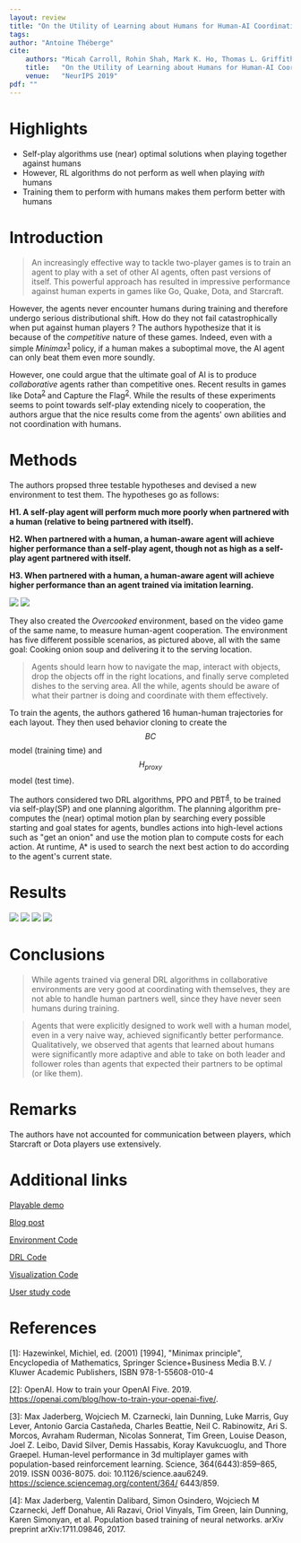 ```yaml
---
layout: review
title: "On the Utility of Learning about Humans for Human-AI Coordination"
tags:
author: "Antoine Théberge"
cite:
    authors: "Micah Carroll, Rohin Shah, Mark K. Ho, Thomas L. Griffiths, Sanjit A. Seshia, Pieter Abbeel, Anca Dragan"
    title:   "On the Utility of Learning about Humans for Human-AI Coordination"
    venue:   "NeurIPS 2019"
pdf: ""
---
```



# Highlights
- Self-play algorithms use (near) optimal solutions when playing together against humans
- However, RL algorithms do not perform as well when playing _with_ humans
- Training them to perform with humans makes them perform better with humans

# Introduction

> An increasingly effective way to tackle two-player games is to train an agent to play with a set of other AI agents, often past versions of itself. This powerful approach has resulted in impressive performance against human experts in games like Go, Quake, Dota, and Starcraft.

However, the agents never encounter humans during training and therefore undergo serious distributional shift. How do they not fail catastrophically when put against human players ? The authors hypothesize that it is because of the _competitive_ nature of these games. Indeed, even with a simple _Minimax_<sup>[1](#1)</sup> policy, if a human makes a suboptimal move, the AI agent can only beat them even more soundly.

However, one could argue that the ultimate goal of AI is to produce _collaborative_ agents rather than competitive ones. Recent results in games like Dota<sup>[2](#2)</sup> and Capture the Flag<sup>[2](#3)</sup>. While the results of these experiments seems to point towards self-play extending nicely to cooperation, the authors argue that the nice results come from the agents' own abilities and not coordination with humans.

# Methods

The authors propsed three testable hypotheses and devised a new environment to test them. The hypotheses go as follows:

**H1. A self-play agent will perform much more poorly when partnered with a human (relative to being partnered with itself).**

**H2. When partnered with a human, a human-aware agent will achieve higher performance than a self-play agent, though not as high as a self-play agent partnered with itself.**

**H3. When partnered with a human, a human-aware agent will achieve higher performance than an agent trained via imitation learning.**

![](/article/images/human-ai-coord/gamedyns.png)
![](/article/images/human-ai-coord/env.jpeg)

They also created the _Overcooked_ environment, based on the video game of the same name, to measure human-agent cooperation. The environment has five different possible scenarios, as pictured above, all with the same goal: Cooking onion soup and delivering it to the serving location.

> Agents should learn how to navigate the map, interact with objects, drop the objects off in the right locations, and finally serve completed dishes to the serving area. All the while, agents should be aware of what their partner is doing and coordinate with them effectively.

To train the agents, the authors gathered 16 human-human trajectories for each layout. They then used behavior cloning to create the $$BC$$ model (training time) and $$H_{proxy}$$ model (test time).

The authors considered two DRL algorithms, PPO and PBT<sup>[4](#4)</sup>, to be trained via self-play(SP) and one planning algorithm. The planning algorithm pre-computes the (near) optimal motion plan by searching every possible starting and goal states for agents, bundles actions into high-level actions such as "get an onion" and use the motion plan to compute costs for each action. At runtime, A* is used to search the next best action to do according to the agent's current state.

# Results

![](/article/images/human-ai-coord/fig4a.jpeg)
![](/article/images/human-ai-coord/fig4b.jpeg)
![](/article/images/human-ai-coord/fig4c.jpeg)
![](/article/images/human-ai-coord/fig6.jpeg)

# Conclusions

> While agents trained via general DRL algorithms in collaborative environments are very good at coordinating with themselves, they are not able to handle human partners well, since they have never seen humans during training.

> Agents that were explicitly designed to work well with a human model, even in a very naive way, achieved significantly better performance. Qualitatively, we observed that agents that learned about humans were significantly more adaptive and able to take on both leader and follower roles than agents that expected their partners to be optimal (or like them).

# Remarks

The authors have not accounted for communication between players, which Starcraft or Dota players use extensively.

# Additional links

[Playable demo](https://humancompatibleai.github.io/overcooked-demo/)

[Blog post](https://bair.berkeley.edu/blog/2019/10/21/coordination/)

[Environment Code](https://github.com/HumanCompatibleAI/overcooked_ai)

[DRL Code](https://github.com/HumanCompatibleAI/human_aware_rl)

[Visualization Code](https://github.com/HumanCompatibleAI/overcooked-demo)

[User study code](https://github.com/HumanCompatibleAI/overcooked-hAI-exp)

# References

<a name="1">\[1\]: </a> Hazewinkel, Michiel, ed. (2001) [1994], "Minimax principle", Encyclopedia of Mathematics, Springer Science+Business Media B.V. / Kluwer Academic Publishers, ISBN 978-1-55608-010-4 

<a name="2">\[2\]:</a> OpenAI. How to train your OpenAI Five. 2019. https://openai.com/blog/how-to-train-your-openai-five/.

<a name="3">\[3\]</a>: Max Jaderberg, Wojciech M. Czarnecki, Iain Dunning, Luke Marris, Guy Lever, Antonio Garcia Castañeda, Charles Beattie, Neil C. Rabinowitz, Ari S. Morcos, Avraham Ruderman, Nicolas Sonnerat, Tim Green, Louise Deason, Joel Z. Leibo, David Silver, Demis Hassabis, Koray Kavukcuoglu, and Thore Graepel. Human-level performance in 3d multiplayer games with population-based reinforcement learning. Science, 364(6443):859–865, 2019. ISSN 0036-8075. doi: 10.1126/science.aau6249. https://science.sciencemag.org/content/364/ 6443/859.

<a name="4">\[4\]</a>: Max Jaderberg, Valentin Dalibard, Simon Osindero, Wojciech M Czarnecki, Jeff Donahue, Ali Razavi, Oriol Vinyals, Tim Green, Iain Dunning, Karen Simonyan, et al. Population based training of neural networks. arXiv preprint arXiv:1711.09846, 2017.
